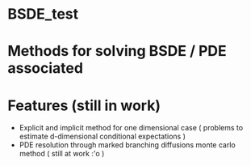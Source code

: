 # BSDE_test

# Methods for solving BSDE / PDE associated
# Features (still in work)

- Explicit and implicit method for one dimensional case ( problems to estimate d-dimensional conditional expectations )
- PDE resolution through marked branching diffusions monte carlo method ( still at work :'o  )
